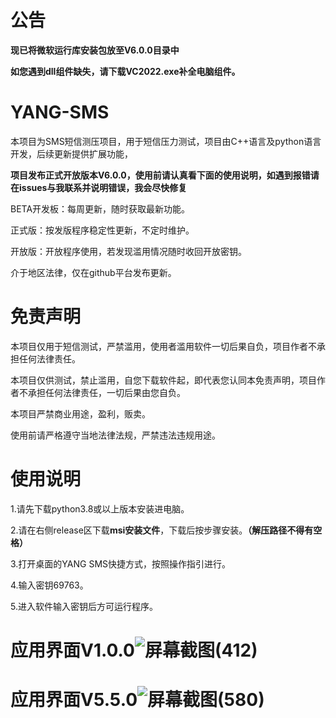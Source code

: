 # 公告
**现已将微软运行库安装包放至V6.0.0目录中**

**如您遇到dll组件缺失，请下载VC2022.exe补全电脑组件。**
# YANG-SMS
本项目为SMS短信测压项目，用于短信压力测试，项目由C++语言及python语言开发，后续更新提供扩展功能，

**项目发布正式开放版本V6.0.0，使用前请认真看下面的使用说明，如遇到报错请在issues与我联系并说明错误，我会尽快修复**

BETA开发板：每周更新，随时获取最新功能。

正式版：按发版程序稳定性更新，不定时维护。

开放版：开放程序使用，若发现滥用情况随时收回开放密钥。

介于地区法律，仅在github平台发布更新。
# 免责声明
本项目仅用于短信测试，严禁滥用，使用者滥用软件一切后果自负，项目作者不承担任何法律责任。

本项目仅供测试，禁止滥用，自您下载软件起，即代表您认同本免责声明，项目作者不承担任何法律责任，一切后果由您自负。

本项目严禁商业用途，盈利，贩卖。

使用前请严格遵守当地法律法规，严禁违法违规用途。
# 使用说明
1.请先下载python3.8或以上版本安装进电脑。

2.请在右侧release区下载**msi安装文件**，下载后按步骤安装。**（解压路径不得有空格）**

3.打开桌面的YANG SMS快捷方式，按照操作指引进行。

4.输入密钥69763。

5.进入软件输入密钥后方可运行程序。

# 应用界面V1.0.0![屏幕截图(412)](https://user-images.githubusercontent.com/39414350/212810801-55678eba-035a-4860-9582-f44e5af07463.png)
# 应用界面V5.5.0![屏幕截图(580)](https://user-images.githubusercontent.com/39414350/214906769-b7379f89-7fd7-43d6-92fe-54734d929786.png)
